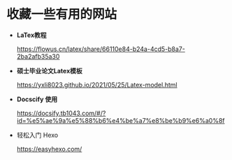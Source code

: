# 收藏一些有用的网站

- **LaTex教程**

  https://flowus.cn/latex/share/66110e84-b24a-4cd5-b8a7-2ba2afb35a30

- **硕士毕业论文Latex模板**

  https://yxli8023.github.io/2021/05/25/Latex-model.html

- **Docscify 使用**

  https://docsify.tb1043.com/#/?id=%e5%ae%9a%e5%88%b6%e4%be%a7%e8%be%b9%e6%a0%8f

- 轻松入门 Hexo

  https://easyhexo.com/